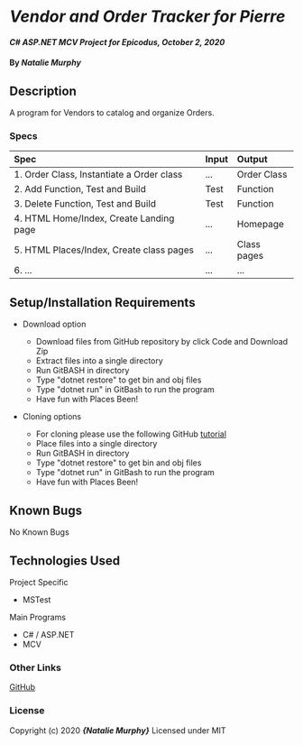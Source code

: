 # _Vendor and Order Tracker for Pierre_

#### _C# ASP.NET MCV Project for Epicodus, October 2, 2020_

#### By _**Natalie Murphy**_

## Description

A program for Vendors to catalog and organize Orders.

<!-- Brainstorming
Pierre was so pleased with your console app for his bakery that he wants to hire you for a new project. This time, he would like you to build him an MVC application to help him track the vendors that purchase baked goods from him and the orders belonging to those vendors.

For example, Pierre might supply croissants to a vendor called "Suzie's Cafe" once a week. Pierre may want to create a new Vendor to represent the cafe and add new Orders to it to help keep track of his expanding business relationships.

Use Razor to display information on each page.

Create a Vendor class. This class should include properties for the vendor's name, a description of the vendor, a List of Orders belonging to the vendor, and any other properties you would like to include.
Create an Order class. This class should include properties for the title, the description, the price, the date, and any other properties you would like to include.
The homepage of the app at the root path (localhost:5000/) should be a splash page welcoming Pierre and providing him with a link to a Vendors page.
The vendors page should contain a link to a page presenting Pierre with a form he can fill out to create a new Vendor. After the form is submitted, the new Vendor object should be saved into a static List and Pierre should be routed back to the homepage.
Pierre should be able to click a Vendor's name and go to a new page that will display all of that Vendor's orders.
Pierre should be provided with a link to a page presenting him with a form to create a new Order for a particular Vendor. Hint: The route for this page might look something like: "/vendors/1/orders/new".


Make a program for users to catalog and organize their music. This could be a CD, vinyl or even a tape collection.

Vendor - (category)
Order - (item)
A Order should be an object.
would hold a Title,
hold a Vendor name
new Order, enter the Order title, and list out all of their Orders.
Add a feature that allows users to add an Vendor to a Order.

After that, let users list out all the Vendors and choose an Vendor to see which Orders are by that Vendor.

After testing all back-end logic and developing an MVC front-end for this application, expand your Order model to include relevant properties like picture(s), song titiles, a journal entry on the music, and so on. Integrate these into your front-end MVC application.

At the very least, the front end MVC web application should support RESTful Index, New, Create, and Show routes.
 -->

### Specs

| Spec                                      | Input | Output      |
| :---------------------------------------- | :---- | :---------- |
| 1. Order Class, Instantiate a Order class | ...   | Order Class |
| 2. Add Function, Test and Build           | Test  | Function    |
| 3. Delete Function, Test and Build        | Test  | Function    |
| 4. HTML Home/Index, Create Landing page   | ...   | Homepage    |
| 5. HTML Places/Index, Create class pages  | ...   | Class pages |
| 6. ...                                    | ...   | ...         |

## Setup/Installation Requirements

- Download option

  - Download files from GitHub repository by click Code and Download Zip
  - Extract files into a single directory
  - Run GitBASH in directory
  - Type "dotnet restore" to get bin and obj files
  - Type "dotnet run" in GitBash to run the program
  - Have fun with Places Been! <!-- TITLE HERE -->

- Cloning options
  - For cloning please use the following GitHub [tutorial](https://docs.github.com/en/enterprise/2.16/user/github/creating-cloning-and-archiving-repositories/cloning-a-repository)
  - Place files into a single directory
  - Run GitBASH in directory
  - Type "dotnet restore" to get bin and obj files
  - Type "dotnet run" in GitBash to run the program
  - Have fun with Places Been! <!-- TITLE HERE -->

## Known Bugs

No Known Bugs

## Technologies Used

Project Specific

- MSTest

Main Programs

- C# / ASP.NET
- MCV

### Other Links

[GitHub](https://github.com/murphynd)

### License

Copyright (c) 2020 **_{Natalie Murphy}_**
Licensed under MIT
